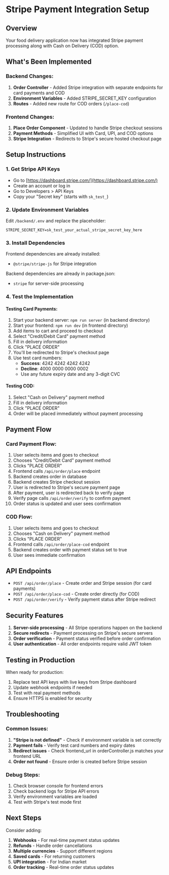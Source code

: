 # Stripe Payment Integration Setup

## Overview
Your food delivery application now has integrated Stripe payment processing along with Cash on Delivery (COD) option.

## What's Been Implemented

### Backend Changes:
1. **Order Controller** - Added Stripe integration with separate endpoints for card payments and COD
2. **Environment Variables** - Added STRIPE_SECRET_KEY configuration
3. **Routes** - Added new route for COD orders (`/place-cod`)

### Frontend Changes:
1. **Place Order Component** - Updated to handle Stripe checkout sessions
2. **Payment Methods** - Simplified UI with Card, UPI, and COD options
3. **Stripe Integration** - Redirects to Stripe's secure hosted checkout page

## Setup Instructions

### 1. Get Stripe API Keys
- Go to [https://dashboard.stripe.com/](https://dashboard.stripe.com/)
- Create an account or log in
- Go to Developers > API Keys
- Copy your "Secret key" (starts with `sk_test_`)

### 2. Update Environment Variables
Edit `/backend/.env` and replace the placeholder:
```
STRIPE_SECRET_KEY=sk_test_your_actual_stripe_secret_key_here
```

### 3. Install Dependencies
Frontend dependencies are already installed:
- `@stripe/stripe-js` for Stripe integration

Backend dependencies are already in package.json:
- `stripe` for server-side processing

### 4. Test the Implementation

#### Testing Card Payments:
1. Start your backend server: `npm run server` (in backend directory)
2. Start your frontend: `npm run dev` (in frontend directory)
3. Add items to cart and proceed to checkout
4. Select "Credit/Debit Card" payment method
5. Fill in delivery information
6. Click "PLACE ORDER"
7. You'll be redirected to Stripe's checkout page
8. Use test card numbers:
   - **Success**: 4242 4242 4242 4242
   - **Decline**: 4000 0000 0000 0002
   - Use any future expiry date and any 3-digit CVC

#### Testing COD:
1. Select "Cash on Delivery" payment method
2. Fill in delivery information
3. Click "PLACE ORDER"
4. Order will be placed immediately without payment processing

## Payment Flow

### Card Payment Flow:
1. User selects items and goes to checkout
2. Chooses "Credit/Debit Card" payment method
3. Clicks "PLACE ORDER"
4. Frontend calls `/api/order/place` endpoint
5. Backend creates order in database
6. Backend creates Stripe checkout session
7. User is redirected to Stripe's secure payment page
8. After payment, user is redirected back to verify page
9. Verify page calls `/api/order/verify` to confirm payment
10. Order status is updated and user sees confirmation

### COD Flow:
1. User selects items and goes to checkout
2. Chooses "Cash on Delivery" payment method
3. Clicks "PLACE ORDER"
4. Frontend calls `/api/order/place-cod` endpoint
5. Backend creates order with payment status set to true
6. User sees immediate confirmation

## API Endpoints

- `POST /api/order/place` - Create order and Stripe session (for card payments)
- `POST /api/order/place-cod` - Create order directly (for COD)
- `POST /api/order/verify` - Verify payment status after Stripe redirect

## Security Features

1. **Server-side processing** - All Stripe operations happen on the backend
2. **Secure redirects** - Payment processing on Stripe's secure servers
3. **Order verification** - Payment status verified before order confirmation
4. **User authentication** - All order endpoints require valid JWT token

## Testing in Production

When ready for production:
1. Replace test API keys with live keys from Stripe dashboard
2. Update webhook endpoints if needed
3. Test with real payment methods
4. Ensure HTTPS is enabled for security

## Troubleshooting

### Common Issues:
1. **"Stripe is not defined"** - Check if environment variable is set correctly
2. **Payment fails** - Verify test card numbers and expiry dates
3. **Redirect issues** - Check frontend_url in orderController.js matches your frontend URL
4. **Order not found** - Ensure order is created before Stripe session

### Debug Steps:
1. Check browser console for frontend errors
2. Check backend logs for Stripe API errors
3. Verify environment variables are loaded
4. Test with Stripe's test mode first

## Next Steps

Consider adding:
1. **Webhooks** - For real-time payment status updates
2. **Refunds** - Handle order cancellations
3. **Multiple currencies** - Support different regions
4. **Saved cards** - For returning customers
5. **UPI integration** - For Indian market
6. **Order tracking** - Real-time order status updates
